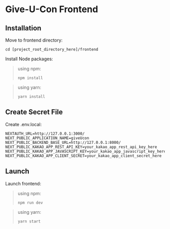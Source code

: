 # Give-U-Con Frontend


## Installation

Move to frontend directory:

```
cd [project_root_directory_here]/frontend
```

Install Node packages:

> using npm: 
> ```
> npm install
> ```

> using yarn: 
> ```
> yarn install
> ```


## Create Secret File

Create .env.local:

```
NEXTAUTH_URL=http://127.0.0.1:3000/
NEXT_PUBLIC_APPLICATION_NAME=giveUcon
NEXT_PUBLIC_BACKEND_BASE_URL=http://127.0.0.1:8000/
NEXT_PUBLIC_KAKAO_APP_REST_API_KEY=your_kakao_app_rest_api_key_here
NEXT_PUBLIC_KAKAO_APP_JAVASCRIPT_KEY=your_kakao_app_javascript_key_here
NEXT_PUBLIC_KAKAO_APP_CLIENT_SECRET=your_kakao_app_client_secret_here
```


## Launch

Launch frontend:

> using npm: 
> ```
> npm run dev
> ```

> using yarn: 
> ```
> yarn start
> ```
